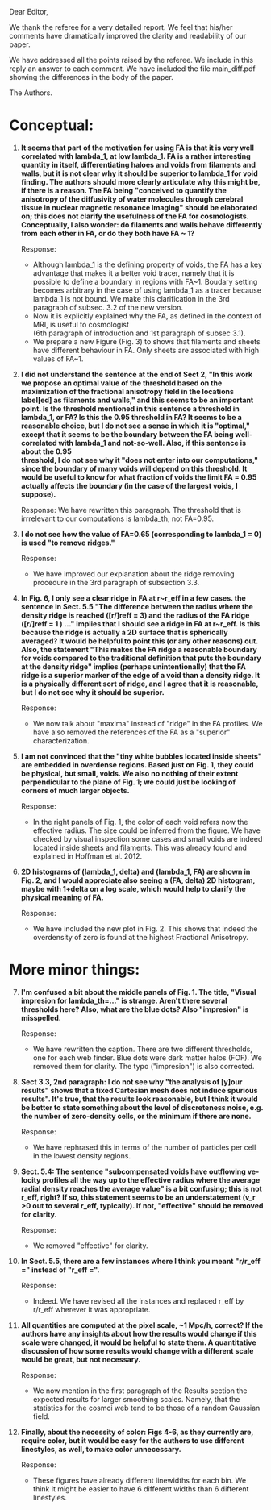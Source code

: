 Dear Editor,

We thank the referee for a very detailed report. We feel that his/her
comments have dramatically improved the clarity and readability of our
paper. 

We have addressed all the points raised by the referee. We include in
this reply an answer to each comment. We have included the file main_diff.pdf
showing the differences in the body of the paper.

The Authors.

Conceptual:
==

1. **It seems that part of the motivation for using FA is that it is
    very well correlated with lambda_1,  at low lambda_1. FA is a
    rather interesting quantity in itself, differentiating haloes and
    voids from  filaments and walls, but it is not clear why it should
    be superior to lambda_1 for void finding. The authors should more
    clearly articulate why this might be, if there is a reason. The FA
    being "conceived  to quantify the anisotropy of the diffusivity of
    water molecules through cerebral tissue in nuclear  magnetic
    resonance imaging" should be elaborated on; this does not clarify
    the usefulness of the FA for cosmologists. Conceptually, I also
    wonder: do filaments and walls behave differently from each other
    in  FA, or do they both have FA ~ 1?** 

      Response:   
      - Although lambda_1 is the defining property of voids, 
      the FA has a key advantage that makes it a better void tracer,
      namely that it is possible to define a boundary in regions with
      FA~1. Boudary setting becomes arbitrary in the case of using
      lambda_1 as a tracer because lambda_1 is not bound. 
      We make this clarification in the  3rd paragraph of subsec. 3.2
      of the new version. 
      - Now it is explicitly explained why the FA, as defined in the
      context of MRI, is useful to cosmologist  
	(6th paragraph of introduction and 1st paragraph of subsec 3.1).
      - We prepare a new Figure (Fig. 3) to shows that filaments and
      sheets have different behaviour in FA. Only sheets are
      associated with high values of FA~1.  

      

2. **I did not understand the sentence at the end of Sect 2, "In this
    work we propose an optimal value of  the threshold based on the
    maximization of the fractional anisotropy field in the locations
    label[ed]  as filaments and walls," and this seems to be an
    important point. Is the threshold mentioned in this  sentence a
    threshold in lambda_1, or FA? Is this the 0.95 threshold in FA? It
    seems to be a reasonable choice, but I do not see a sense in which
    it is "optimal," except that it seems to be the boundary  between
    the FA being well-correlated with lambda_1 and not-so-well. 
    Also, if this sentence is about the     0.95   
    threshold, I do not see why it "does not enter into our
    computations," since the boundary of many    voids will depend on
    this threshold. It would be useful to know for what fraction of
    voids the limit    FA = 0.95 actually affects the boundary (in the
    case of the largest voids, I suppose).** 

    Response:
    We have rewritten this paragraph. The threshold that is 
    irrrelevant to our computations is lambda_th, not FA=0.95.

    
3. **I do not see how the value of FA=0.65 (corresponding to lambda_1
= 0) is used "to remove ridges."** 

    Response: 
    - We have improved our explanation about the ridge removing
    procedure in the 3rd paragraph of subsection 3.3.  

    
4. **In Fig. 6, I only see a clear ridge in FA at r~r_eff in a few
    cases. the sentence in Sect. 5.5 "The  difference between the
    radius where the density ridge is reached ([r/]reff = 3) and the
    radius of the  FA ridge ([r/]reff = 1 ) ..." implies that I should
    see a ridge in FA at r~r_eff. Is this because the ridge is
    actually a 2D surface that is spherically averaged? It would be
    helpful to point this (or any  other reasons) out. Also, the
    statement "This makes the FA ridge a reasonable boundary for voids
    compared  to the traditional definition that puts the boundary at
    the density ridge" implies (perhaps  unintentionally) that the FA
    ridge is a superior marker of the edge of a void than a density
    ridge. It is  a physically different sort of ridge, and I agree
    that it is reasonable, but I do not see why it should  be
    superior.** 

    Response:
    - We now talk about "maxima" instead of "ridge" in the FA
    profiles. We have also removed the references of the FA as a
    "superior" characterization.

    
5. **I am not convinced that the "tiny white bubbles located inside
sheets" are embedded in overdense regions.  Based just on Fig. 1, they
could be physical, but small, voids. We also no nothing of their
extent  perpendicular to the plane of Fig. 1; we could just be looking
of corners of much larger objects.** 
     
    Response:
    - In the right panels of Fig. 1, the color of each void refers now
    the effective radius. The size could be inferred from the
    figure. We have checked by visual inspection some cases and small
    voids are indeed located inside sheets and filaments. This was
    already found and explained in Hoffman et al. 2012. 
 
 
6. **2D histograms of (lambda_1, delta) and (lambda_1, FA) are shown
    in Fig. 2, and I would appreciate also  seeing a (FA, delta) 2D
    histogram, maybe with 1+delta on a log scale, which would help to
    clarify the  physical meaning of FA.**
    
    Response: 
    - We have included the new plot in Fig. 2. This shows that indeed
    the overdensity of zero is found at the highest Fractional Anisotropy.
      
More minor things:
==

7. **I'm confused a bit about the middle panels of Fig. 1. The title,
    "Visual impresion for lambda_th=..."  is strange. Aren't there
    several thresholds here? Also, what are the blue dots? Also
    "impresion" is  misspelled.**
    
    Response:
    - We have rewritten the caption. There are two different
    thresholds, one for each web finder. Blue dots were dark matter
    halos (FOF). We removed them for clarity. The typo ("impresion")
    is  also corrected.  

      
8. **Sect 3.3, 2nd paragraph: I do not see why "the analysis of [y]our
    results" shows that a fixed Cartesian  mesh does not induce
    spurious results". It's true, that the results look reasonable,
    but I think it would  be better to state something about the level
    of discreteness noise, e.g. the number of zero-density cells,  or
    the minimum if there are none.** 

    Response:
    - We have rephrased this in terms of the number of particles per
    cell in the lowest density regions.

    
9. **Sect. 5.4: The sentence "subcompensated voids have outflowing ve-
    locity profiles all the way up to the effective radius where the
    average radial density reaches the average value" is a bit
    confusing; this is not r_eff, right? If so, this statement seems
    to be an understatement (v_r >0 out to several r_eff,
    typically). If not, "effective" should be removed for clarity.** 

    Response:
    - We removed "effective" for clarity. 

    
10. **In Sect. 5.5, there are a few instances where I think you meant
"r/r_eff =" instead of "r_eff =".** 

    Response:
    - Indeed. We have revised all the instances and replaced r_eff by r/r_eff
    wherever it was appropriate. 


11. **All quantities are computed at the pixel scale, ~1 Mpc/h,
    correct? If the authors have any insights about  how the results
    would change if this scale were changed, it would be helpful to
    state them. A quantitative  discussion of how some results would
    change with a different scale would be great, but not necessary.** 

    Response:
    - We now mention in the first paragraph of the Results section the
    expected results for larger smoothing scales. Namely, that the
    statistics for the cosmci web tend to be those of a random
    Gaussian field.


12. **Finally, about the necessity of color: Figs 4-6, as they
currently are, require color, but it would be  easy for the authors to
use different linestyles, as well, to make color unnecessary.** 
    
    Response:
    - These figures have already different linewidths for each bin. We
    think it might be easier to have 6 different widths than 6
    different linestyles. 